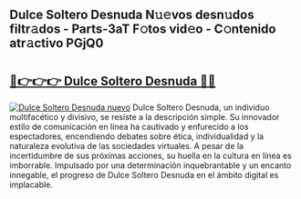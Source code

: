 ## Dulce Soltero Desnuda N𝚞𝚎vos desn𝚞dos filtr𝚊dos - Parts-3aT F𝚘tos vid𝚎o - C𝚘ntenido atr𝚊ctivo PGjQ0

# <h2><a href="http://mbdrxzr.tromn.icu/?c=Dulce+Soltero+Desnuda">🔗👉👉👉 Dulce Soltero Desnuda 🔗🔗</a></h2>

[![Dulce Soltero Desnuda nuevo](https://i.imgur.com/pEAQMta.gif)](http://mbdrxzr.tromn.icu/?c=Dulce+Soltero+Desnuda)
Dulce Soltero Desnuda, un individuo multifacético y divisivo, se resiste a la descripción simple. Su innovador estilo de comunicación en línea ha cautivado y enfurecido a los espectadores, encendiendo debates sobre ética, individualidad y la naturaleza evolutiva de las sociedades virtuales. A pesar de la incertidumbre de sus próximas acciones, su huella en la cultura en línea es imborrable. Impulsado por una determinación inquebrantable y un encanto innegable, el progreso de Dulce Soltero Desnuda en el ámbito digital es implacable.
